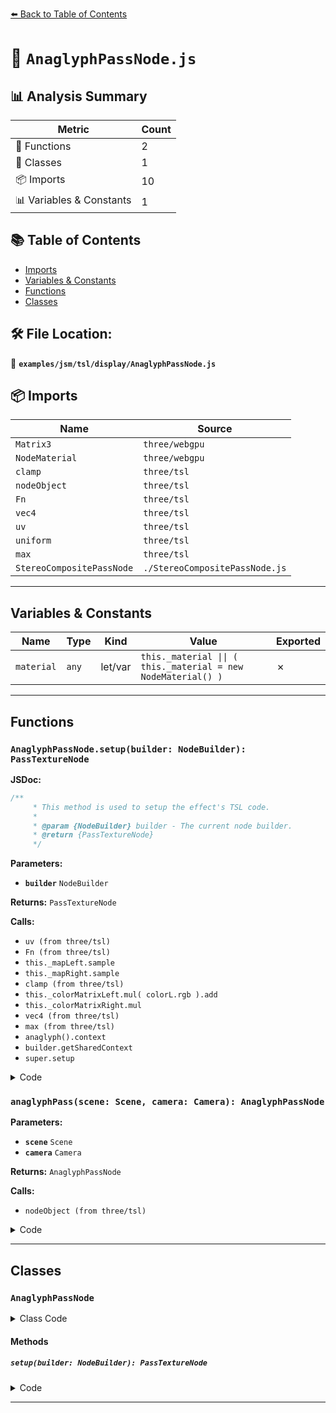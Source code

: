 [⬅️ Back to Table of Contents](../../../../index.md)

# 📄 `AnaglyphPassNode.js`

## 📊 Analysis Summary

| Metric | Count |
|--------|-------|
| 🔧 Functions | 2 |
| 🧱 Classes | 1 |
| 📦 Imports | 10 |
| 📊 Variables & Constants | 1 |

## 📚 Table of Contents

- [Imports](#imports)
- [Variables & Constants](#variables-constants)
- [Functions](#functions)
- [Classes](#classes)

## 🛠️ File Location:
📂 **`examples/jsm/tsl/display/AnaglyphPassNode.js`**

## 📦 Imports

| Name | Source |
|------|--------|
| `Matrix3` | `three/webgpu` |
| `NodeMaterial` | `three/webgpu` |
| `clamp` | `three/tsl` |
| `nodeObject` | `three/tsl` |
| `Fn` | `three/tsl` |
| `vec4` | `three/tsl` |
| `uv` | `three/tsl` |
| `uniform` | `three/tsl` |
| `max` | `three/tsl` |
| `StereoCompositePassNode` | `./StereoCompositePassNode.js` |


---

## Variables & Constants

| Name | Type | Kind | Value | Exported |
|------|------|------|-------|----------|
| `material` | `any` | let/var | `this._material \|\| ( this._material = new NodeMaterial() )` | ✗ |


---

## Functions

### `AnaglyphPassNode.setup(builder: NodeBuilder): PassTextureNode`

**JSDoc:**
```typescript
/**
	 * This method is used to setup the effect's TSL code.
	 *
	 * @param {NodeBuilder} builder - The current node builder.
	 * @return {PassTextureNode}
	 */
```

**Parameters:**

- **`builder`** `NodeBuilder`

**Returns:** `PassTextureNode`

**Calls:**

- `uv (from three/tsl)`
- `Fn (from three/tsl)`
- `this._mapLeft.sample`
- `this._mapRight.sample`
- `clamp (from three/tsl)`
- `this._colorMatrixLeft.mul( colorL.rgb ).add`
- `this._colorMatrixRight.mul`
- `vec4 (from three/tsl)`
- `max (from three/tsl)`
- `anaglyph().context`
- `builder.getSharedContext`
- `super.setup`

<details><summary>Code</summary>

```typescript
setup( builder ) {

		const uvNode = uv();

		const anaglyph = Fn( () => {

			const colorL = this._mapLeft.sample( uvNode );
			const colorR = this._mapRight.sample( uvNode );

			const color = clamp( this._colorMatrixLeft.mul( colorL.rgb ).add( this._colorMatrixRight.mul( colorR.rgb ) ) );

			return vec4( color.rgb, max( colorL.a, colorR.a ) );

		} );

		const material = this._material || ( this._material = new NodeMaterial() );
		material.fragmentNode = anaglyph().context( builder.getSharedContext() );
		material.name = 'Anaglyph';
		material.needsUpdate = true;

		return super.setup( builder );

	}
```
</details>

### `anaglyphPass(scene: Scene, camera: Camera): AnaglyphPassNode`

**Parameters:**

- **`scene`** `Scene`
- **`camera`** `Camera`

**Returns:** `AnaglyphPassNode`

**Calls:**

- `nodeObject (from three/tsl)`

<details><summary>Code</summary>

```typescript
( scene, camera ) => nodeObject( new AnaglyphPassNode( scene, camera ) )
```
</details>


---

## Classes

### `AnaglyphPassNode`

<details><summary>Class Code</summary>

```ts
class AnaglyphPassNode extends StereoCompositePassNode {

	static get type() {

		return 'AnaglyphPassNode';

	}

	/**
	 * Constructs a new anaglyph pass node.
	 *
	 * @param {Scene} scene - The scene to render.
	 * @param {Camera} camera - The camera to render the scene with.
	 */
	constructor( scene, camera ) {

		super( scene, camera );

		/**
		 * This flag can be used for type testing.
		 *
		 * @type {boolean}
		 * @readonly
		 * @default true
		 */
		this.isAnaglyphPassNode = true;

		// Dubois matrices from https://citeseerx.ist.psu.edu/viewdoc/download?doi=10.1.1.7.6968&rep=rep1&type=pdf#page=4

		/**
		 * Color matrix node for the left eye.
		 *
		 * @type {UniformNode<mat3>}
		 */
		this._colorMatrixLeft = uniform( new Matrix3().fromArray( [
			0.456100, - 0.0400822, - 0.0152161,
			0.500484, - 0.0378246, - 0.0205971,
			0.176381, - 0.0157589, - 0.00546856
		] ) );

		/**
		 * Color matrix node for the right eye.
		 *
		 * @type {UniformNode<mat3>}
		 */
		this._colorMatrixRight = uniform( new Matrix3().fromArray( [
			- 0.0434706, 0.378476, - 0.0721527,
			- 0.0879388, 0.73364, - 0.112961,
			- 0.00155529, - 0.0184503, 1.2264
		] ) );

	}

	/**
	 * This method is used to setup the effect's TSL code.
	 *
	 * @param {NodeBuilder} builder - The current node builder.
	 * @return {PassTextureNode}
	 */
	setup( builder ) {

		const uvNode = uv();

		const anaglyph = Fn( () => {

			const colorL = this._mapLeft.sample( uvNode );
			const colorR = this._mapRight.sample( uvNode );

			const color = clamp( this._colorMatrixLeft.mul( colorL.rgb ).add( this._colorMatrixRight.mul( colorR.rgb ) ) );

			return vec4( color.rgb, max( colorL.a, colorR.a ) );

		} );

		const material = this._material || ( this._material = new NodeMaterial() );
		material.fragmentNode = anaglyph().context( builder.getSharedContext() );
		material.name = 'Anaglyph';
		material.needsUpdate = true;

		return super.setup( builder );

	}

}
```
</details>

#### Methods

##### `setup(builder: NodeBuilder): PassTextureNode`

<details><summary>Code</summary>

```ts
setup( builder ) {

		const uvNode = uv();

		const anaglyph = Fn( () => {

			const colorL = this._mapLeft.sample( uvNode );
			const colorR = this._mapRight.sample( uvNode );

			const color = clamp( this._colorMatrixLeft.mul( colorL.rgb ).add( this._colorMatrixRight.mul( colorR.rgb ) ) );

			return vec4( color.rgb, max( colorL.a, colorR.a ) );

		} );

		const material = this._material || ( this._material = new NodeMaterial() );
		material.fragmentNode = anaglyph().context( builder.getSharedContext() );
		material.name = 'Anaglyph';
		material.needsUpdate = true;

		return super.setup( builder );

	}
```
</details>


---